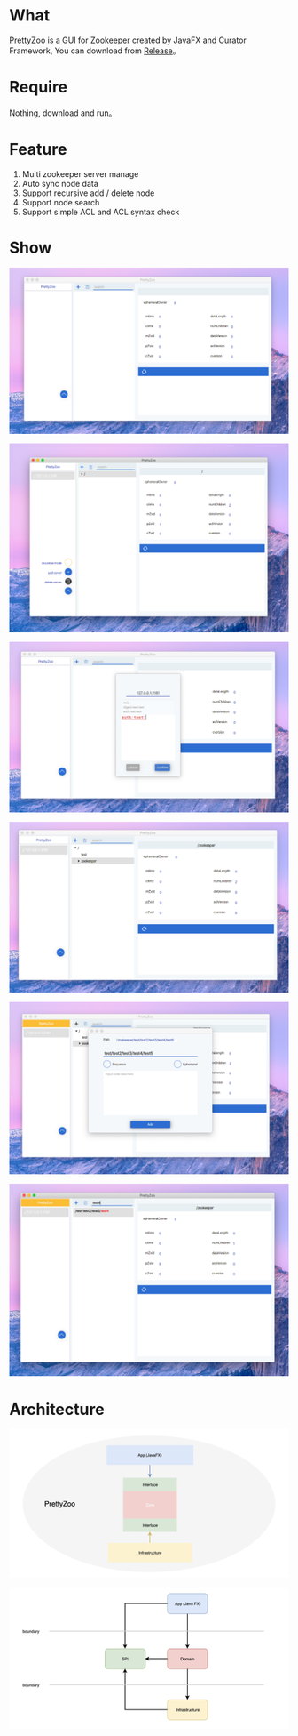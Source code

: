# What

[PrettyZoo](https://github.com/vran-dev/PrettyZoo) is a GUI for [Zookeeper](https://zookeeper.apache.org/) created by JavaFX and Curator Framework, You can download from [Release](https://github.com/vran-dev/PrettyZoo/releases)。



# Require

Nothing, download and run。



# Feature

1. Multi zookeeper server manage
2. Auto sync node data 
3. Support recursive add / delete node
4. Support node search
5. Support simple ACL and ACL syntax check


# Show

![image-20191031171829524](release/img/image-20191031171829524.png)


![image-20191031173547913](release/img/image-20191031173547913.png)


![image-20191031171909157](release/img/image-20191031171909157.png)

![image-20191031171946860](release/img/image-20191031171946860.png)

![image-20191031173021118](release/img/image-20191031173021118.png)

![image-20191031173203940](release/img/image-20191031173203940.png)



# Architecture

![prettyzoo-arch](release/img/prettyzoo-arch.jpg)

![image-20191230163721866](release/img/prettyzoo-arch2.png)

